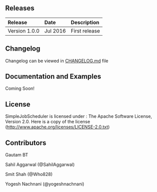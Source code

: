 ## Releases
| Release | Date | Description |
|:------------|:----------------|:------------|
| Version 1.0.0            | Jul 2016      |    First release

## Changelog
Changelog can be viewed in [CHANGELOG.md](https://github.com/flipkart-incubator/simpleJobScheduler/blob/master/CHANGELOG.md) file

## Documentation and Examples
Coming Soon!

## License
SimpleJobScheduler is licensed under : The Apache Software License, Version 2.0. Here is a copy of the license (http://www.apache.org/licenses/LICENSE-2.0.txt)

## Contributors
Gautam BT

Sahil Aggarwal (@SahilAggarwal)

Smit Shah (@Who828)

Yogesh Nachnani (@yogeshnachnani)
